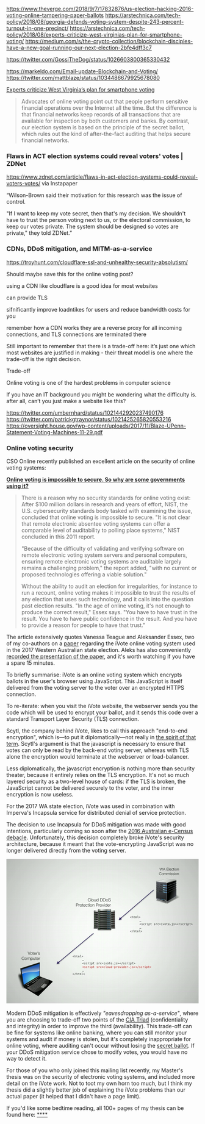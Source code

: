 https://www.theverge.com/2018/9/7/17832876/us-election-hacking-2016-voting-online-tampering-paper-ballots
https://arstechnica.com/tech-policy/2018/08/georgia-defends-voting-system-despite-243-percent-turnout-in-one-precinct/
https://arstechnica.com/tech-policy/2018/08/experts-criticize-west-virginias-plan-for-smartphone-voting/
https://medium.com/s/the-crypto-collection/blockchain-disciples-have-a-new-goal-running-our-next-election-2bfe4dff3c7

https://twitter.com/GossiTheDog/status/1026603800365330432

https://markeldo.com/Email-update-Blockchain-and-Voting/
https://twitter.com/mattblaze/status/1034486679925678080

[Experts criticize West Virginia’s plan for smartphone voting](https://arstechnica.com/tech-policy/2018/08/experts-criticize-west-virginias-plan-for-smartphone-voting/)

>Advocates of online voting point out that people perform sensitive financial operations over the Internet all the time. But the difference is that financial networks keep records of all transactions that are available for inspection by both customers and banks. By contrast, our election system is based on the principle of the secret ballot, which rules out the kind of after-the-fact auditing that helps secure financial networks.


### Flaws in ACT election systems could reveal voters' votes | ZDNet
https://www.zdnet.com/article/flaws-in-act-election-systems-could-reveal-voters-votes/
via Instapaper

“Wilson-Brown said their motivation for this research was the issue of control.

"If I want to keep my vote secret, then that's my decision. We shouldn't have to trust the person voting next to us, or the electoral commission, to keep our votes private. The system should be designed so votes are private," they told ZDNet.”




### CDNs, DDoS mitigation, and MITM-as-a-service

https://troyhunt.com/cloudflare-ssl-and-unhealthy-security-absolutism/

Should maybe save this for the online voting post?

using a CDN like cloudflare is a good idea for most websites

can provide TLS

sifnificantly improve loadntikes for users and reduce bandwidth costs for you

remember how a CDN works
they are a reverse proxy for all incoming connections, and TLS connections are terminated there

Still important to remember that there is a trade-off here: it’s just one which most websites are justified in making - their threat model is one where the trade-off is the right decision. 

Trade-off 




Online voting is one of the hardest problems in computer science

If you have an IT background you might be wondering what the difficulty is. after all, can’t you just make a website like this?

https://twitter.com/umbernhard/status/1021442920237490176
https://twitter.com/patrickgtraynor/status/1021425265820553216
https://oversight.house.gov/wp-content/uploads/2017/11/Blaze-UPenn-Statement-Voting-Machines-11-29.pdf

### Online voting security

CSO Online recently published an excellent article on the security of online voting systems:

[**Online voting is impossible to secure. So why are some governments using it?**](https://www.csoonline.com/article/3269297/security/online-voting-is-impossible-to-secure-so-why-are-some-governments-using-it.html)
> There is a reason why no security standards for online voting exist: After $100 million dollars in research and years of effort, NIST, the U.S. cybersecurity standards body tasked with examining the issue, concluded that online voting is impossible to secure. "It is not clear that remote electronic absentee voting systems can offer a comparable level of auditability to polling place systems," NIST concluded in this 2011 report.
>
>"Because of the difficulty of validating and verifying software on remote electronic voting system servers and personal computers, ensuring remote electronic voting systems are auditable largely remains a challenging problem," the report added, "with no current or proposed technologies offering a viable solution."
>
>Without the ability to audit an election for irregularities, for instance to run a recount, online voting makes it impossible to trust the results of any election that uses such technology, and it calls into the question past election results. "In the age of online voting, it's not enough to produce the correct result," Essex says. "You have to have trust in the result. You have to have public confidence in the result. And you have to provide a reason for people to have that trust."


The article extensively quotes Vanessa Teague and Aleksander Essex, two of my co-authors on a [paper](https://arxiv.org/abs/1708.00991) regarding the iVote online voting system used in the 2017 Western Australian state election. Aleks has also conveniently [recorded the presentation of the paper](https://www.youtube.com/watch?v=tfxzp2SuBso), and it's worth watching if you have a spare 15 minutes.

To briefly summarise: iVote is an online voting system which encrypts ballots in the user's browser using JavaScript. This JavaScript is itself delivered from the voting server to the voter over an encrypted HTTPS connection. 

To re-iterate: when you visit the iVote website, the webserver sends you the code which will be used to encrypt your ballot, and it sends this code over a standard Transport Layer Security (TLS) connection.

Scytl, the company behind iVote, likes to call this approach "end-to-end encryption", which is—to put it diplomatically—not really in [the spirit of that term](https://en.wikipedia.org/wiki/End-to-end_encryption). Scytl's argument is that the javascript is necessary to ensure that votes can only be read by the back-end voting server, whereas with TLS alone the encryption would terminate at the webserver or load-balancer.

Less diplomatically, the javascript encryption is nothing more than security theater, because it entirely relies on the TLS encryption. It's not so much layered security as a two-level house of cards: if the TLS is broken, the JavaScript cannot be delivered securely to the voter, and the inner encryption is now useless.


For the 2017 WA state election, iVote  was used in combination with Imperva's Incapsula service for distributed denial of service protection. 

The decision to use Incapsula for DDoS mitigation was made with good intentions, particularly coming so soon after the [2016 Australian e-Census debacle](https://www.cso.com.au/article/605085/census-fail-recipe-poor-planning-poor-risk-management-irresponsibility/). Unfortunately, this decision completely broke iVote's security architecture, because it meant that the vote-encrypting JavaScript was no longer delivered directly from the voting server. 

![Incapsula-iVote](../images/ddos-mitm.PNG)

Modern DDoS mitigation is effectively *"eavesdropping as-a-service"*, where you are choosing to trade-off two points of the [CIA Triad](https://security.blogoverflow.com/2012/08/confidentiality-integrity-availability-the-three-components-of-the-cia-triad/) (confidentiality and integrity) in order to improve the third (availability). This trade-off can be fine for systems like online banking, where you can still monitor your systems and audit if money is stolen, but it's completely inappropriate for online voting, where auditing can't occur without losing the [secret ballot](https://en.wikipedia.org/wiki/Secret_ballot). If your DDoS mitigation service chose to modify votes, you would have no way to detect it.

For those of you who only joined this mailing list recently, my Master's thesis was on the security of electronic voting systems, and included more detail on the iVote work. Not to toot my own horn too much, but I think my thesis did a slightly better job of explaining the iVote problems than our actual paper (it helped that I didn't have a page limit).

If you'd like some bedtime reading, all 100+ pages of my thesis can be found here: [****]()

